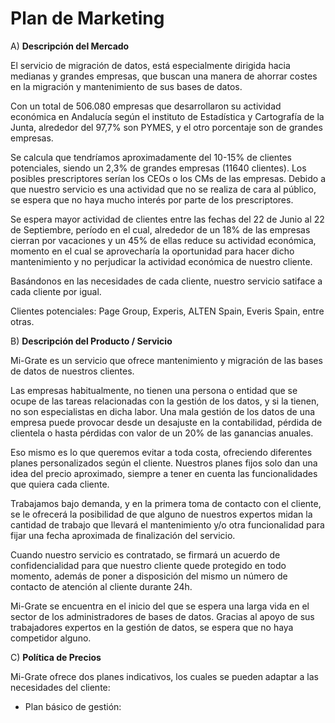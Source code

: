 # Plan de Marketing


A) **Descripción del Mercado**

El servicio de migración de datos, está especialmente dirigida hacia
medianas y grandes empresas, que buscan una manera de ahorrar costes en la 
migración y mantenimiento de sus bases de datos.

Con un total de 506.080 empresas que desarrollaron su actividad económica en
Andalucía según el instituto de Estadística y Cartografía de la Junta, 
alrededor del 97,7% son PYMES, y el otro porcentaje son de grandes empresas.

Se calcula que tendríamos aproximadamente del 10-15% de clientes potenciales,
siendo un 2,3% de grandes empresas (11640 clientes). Los posibles
prescriptores serían los CEOs o los CMs de las empresas. Debido a que
nuestro servicio es una actividad que no se realiza de cara al público, se
espera que no haya mucho interés por parte de los prescriptores.

Se espera mayor actividad de clientes entre las fechas del 22 de Junio al 
22 de Septiembre, período en el cual, alrededor de un 18% de las empresas
cierran por vacaciones y un 45% de ellas reduce su actividad económica, momento
en el cual se aprovecharía la oportunidad para hacer dicho mantenimiento y
no perjudicar la actividad económica de nuestro cliente.


Basándonos en las necesidades de cada cliente, nuestro servicio satiface a 
cada cliente por igual.

Clientes potenciales: Page Group, Experis, ALTEN Spain, Everis Spain, entre otras.



B) **Descripción del Producto / Servicio**

Mi-Grate es un servicio que ofrece mantenimiento y migración de las bases de 
datos de nuestros clientes. 

Las empresas habitualmente, no tienen una persona o entidad que se ocupe de 
las tareas relacionadas con la gestión de los datos, y si la tienen, no son
especialistas en dicha labor. Una mala gestión de los datos de una empresa
puede provocar desde un desajuste en la contabilidad, pérdida de clientela 
o hasta pérdidas con valor de un 20% de las ganancias anuales.

Eso mismo es lo que queremos evitar a toda costa, ofreciendo diferentes
planes personalizados según el cliente. Nuestros planes fijos solo dan una
idea del precio aproximado, siempre a tener en cuenta las funcionalidades que
quiera cada cliente. 

Trabajamos bajo demanda, y en la primera toma de contacto con el cliente, se le
ofrecerá la posibilidad de que alguno de nuestros expertos midan la cantidad 
de trabajo que llevará el mantenimiento y/o otra funcionalidad para fijar una
fecha aproximada de finalización del servicio.

Cuando nuestro servicio es contratado, se firmará un acuerdo de
confidencialidad para que nuestro cliente quede protegido en todo momento,
además de poner a disposición del mismo un número de contacto de atención al
cliente durante 24h.

Mi-Grate se encuentra en el inicio del que se espera una larga vida en el sector
de los administradores de bases de datos. Gracias al apoyo de sus trabajadores
expertos en la gestión de datos, se espera que no haya competidor alguno.



C) **Política de Precios**

Mi-Grate ofrece dos planes indicativos, los cuales se pueden adaptar a las 
necesidades del cliente:

* Plan básico de gestión:
